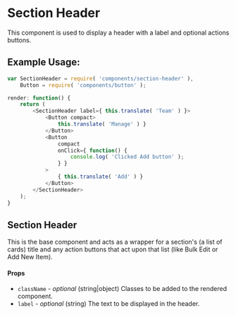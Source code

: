 Section Header
=========

This component is used to display a header with a label
and optional actions buttons.

## Example Usage:

```js
var SectionHeader = require( 'components/section-header' ),
	Button = require( 'components/button' );

render: function() {
	return (
		<SectionHeader label={ this.translate( 'Team' ) }>
			<Button compact>
				this.translate( 'Manage' ) }
			</Button>
			<Button
				compact
				onClick={ function() {
					console.log( 'Clicked Add button' );
				} }
			>
				{ this.translate( 'Add' ) }
			</Button>
		</SectionHeader>
	);
}
```
## Section Header
This is the base component and acts as a wrapper for a section's (a list of cards) title and any action buttons that act upon that list (like Bulk Edit or Add New Item).

#### Props
- `className` - *optional* (string|object) Classes to be added to the rendered component.
- `label` - *optional* (string) The text to be displayed in the header.
